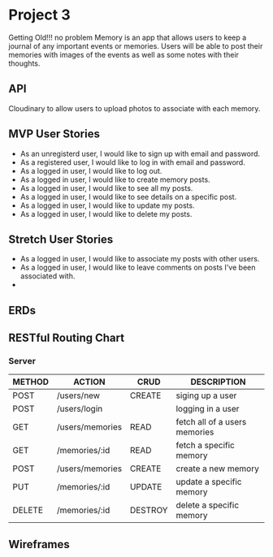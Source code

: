 # Project 3

Getting Old!!! no problem Memory is an app that allows users to keep a journal of any important events or memories. Users will be able to post their memories with images of the events as well as some notes with their thoughts.

## API
Cloudinary to allow users to upload photos to associate with each memory.

## MVP User Stories

- As an unregisterd user, I would like to sign up with email and password.
- As a registered user, I would like to log in with email and password.
- As a logged in user, I would like to log out.
- As a logged in user, I would like to create memory posts.
- As a logged in user, I would like to see all my posts.
- As a logged in user, I would like to see details on a specific post.
- As a logged in user, I would like to update my posts.
- As a logged in user, I would like to delete my posts.

## Stretch User Stories

- As a logged in user, I would like to associate my posts with other users.
- As a logged in user, I would like to leave comments on posts I've been associated with.
- 

## ERDs

## RESTful Routing Chart
### Server
| METHOD | ACTION | CRUD | DESCRIPTION |
|--------|--------|------|-------------|
| POST | /users/new | CREATE | siging up a user |
| POST | /users/login | | logging in a user |
| GET | /users/memories | READ | fetch all of a users memories |
| GET | /memories/:id | READ | fetch a specific memory |
| POST | /users/memories | CREATE | create a new memory |
| PUT | /memories/:id | UPDATE | update a specific memory |
| DELETE | /memories/:id | DESTROY | delete a specific memory |

## Wireframes
